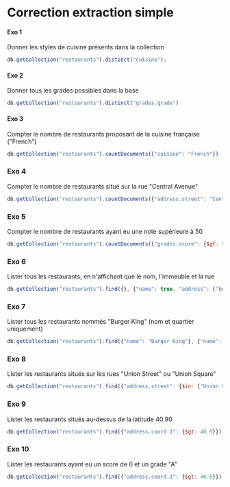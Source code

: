 # Correction extraction simple

#### Exo 1
Donner les styles de cuisine présents dans la collection
```js
db.getCollection("restaurants").distinct("cuisine");
```

#### Exo 2
Donner tous les grades possibles dans la base
```js
db.getCollection("restaurants").distinct("grades.grade")
```

#### Exo 3
Compter le nombre de restaurants proposant de la cuisine française ("French")
```js
db.getCollection("restaurants").countDocuments({"cuisine": "French"})
```
### Exo 4
Compter le nombre de restaurants situé sur la rue "Central Avenue"
````js
db.getCollection("restaurants").countDocuments({"address.street": "Central Avenue"})
````

### Exo 5
Compter le nombre de restaurants ayant eu une note supérieure à 50
````js
db.getCollection("restaurants").countDocuments({"grades.score": {$gt: 50}})
````

### Exo 6
Lister tous les restaurants, en n'affichant que le nom, l'immeuble et la rue
````js
db.getCollection("restaurants").find({}, {"name": true, "address": {"building": true, "street": true}});
````
### Exo 7
Lister tous les restaurants nommés "Burger King" (nom et quartier uniquement)
````js
db.getCollection("restaurants").find({"name": "Burger King"}, {"name": true, "borough": true});
````
### Exo 8
Lister les restaurants situés sur les rues "Union Street" ou "Union Square"
````js
db.getCollection("restaurants").find({"address.street": {$in: ["Union Street", "Union Square"]}});
````

### Exo 9
Lister les restaurants situés au-dessus de la latitude 40.90
````js
db.getCollection("restaurants").find({"address.coord.1": {$gt: 40.9}})
````
### Exo 10
Lister les restaurants ayant eu un score de 0 et un grade "A"
````js
db.getCollection("restaurants").find({"address.coord.1": {$gt: 40.9}})
````